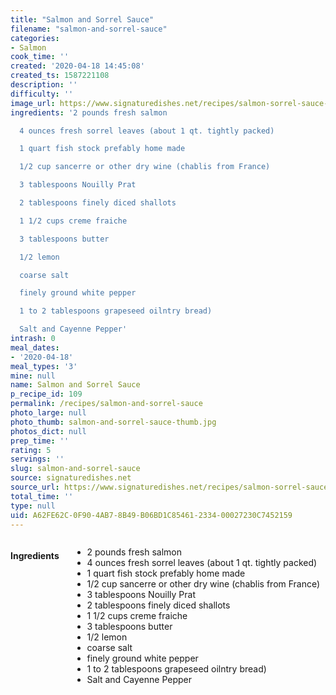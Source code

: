 ```yaml
---
title: "Salmon and Sorrel Sauce"
filename: "salmon-and-sorrel-sauce"
categories:
- Salmon
cook_time: ''
created: '2020-04-18 14:45:08'
created_ts: 1587221108
description: ''
difficulty: ''
image_url: https://www.signaturedishes.net/recipes/salmon-sorrel-sauce-2.jpg
ingredients: '2 pounds fresh salmon

  4 ounces fresh sorrel leaves (about 1 qt. tightly packed)

  1 quart fish stock prefably home made

  1/2 cup sancerre or other dry wine (chablis from France)

  3 tablespoons Nouilly Prat

  2 tablespoons finely diced shallots

  1 1/2 cups creme fraiche

  3 tablespoons butter

  1/2 lemon

  coarse salt

  finely ground white pepper

  1 to 2 tablespoons grapeseed oilntry bread)

  Salt and Cayenne Pepper'
intrash: 0
meal_dates:
- '2020-04-18'
meal_types: '3'
mine: null
name: Salmon and Sorrel Sauce
p_recipe_id: 109
permalink: /recipes/salmon-and-sorrel-sauce
photo_large: null
photo_thumb: salmon-and-sorrel-sauce-thumb.jpg
photos_dict: null
prep_time: ''
rating: 5
servings: ''
slug: salmon-and-sorrel-sauce
source: signaturedishes.net
source_url: https://www.signaturedishes.net/recipes/salmon-sorrel-sauce.html
total_time: ''
type: null
uid: A62FE62C-0F90-4AB7-8B49-B06BD1C85461-2334-00027230C7452159
---
```

<div class="large-8 medium-7 columns" id="writeup">	</div><!-- #writeup -->
</div><!-- #row-one -->
<div class="row" id="row-two">	<div class="medium-4 small-5 columns" id="ingredients"><h4>Ingredients</h4><div class="box box-ingredients content"><ul>
<li>2 pounds fresh salmon</li>
<li>4 ounces fresh sorrel leaves (about 1 qt. tightly packed)</li>
<li>1 quart fish stock prefably home made</li>
<li>1/2 cup sancerre or other dry wine (chablis from France)</li>
<li>3 tablespoons Nouilly Prat</li>
<li>2 tablespoons finely diced shallots</li>
<li>1 1/2 cups creme fraiche</li>
<li>3 tablespoons butter</li>
<li>1/2 lemon</li>
<li>coarse salt</li>
<li>finely ground white pepper</li>
<li>1 to 2 tablespoons grapeseed oilntry bread)</li>
<li>Salt and Cayenne Pepper</li>
</ul>
</div>	</div>	<div class="medium-6 small-7 columns" id="directions">	</div>